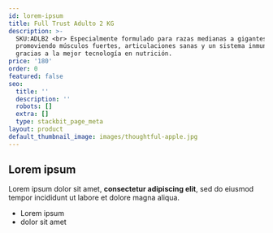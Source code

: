 ```yaml
---
id: lorem-ipsum
title: Full Trust Adulto 2 KG
description: >-
  SKU:ADLB2 <br> Especialmente formulado para razas medianas a gigantes,
  promoviendo músculos fuertes, articulaciones sanas y un sistema inmune fuerte
  gracias a la mejor tecnología en nutrición. 
price: '180'
order: 0
featured: false
seo:
  title: ''
  description: ''
  robots: []
  extra: []
  type: stackbit_page_meta
layout: product
default_thumbnail_image: images/thoughtful-apple.jpg
---
```

## Lorem ipsum

Lorem ipsum dolor sit amet, **consectetur adipiscing elit**, sed do eiusmod tempor incididunt ut labore et dolore magna aliqua.

- Lorem ipsum
- dolor sit amet